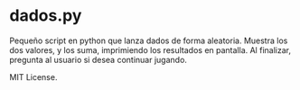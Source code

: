 # dados.py
Pequeño script en python que lanza dados de forma aleatoria. Muestra los dos valores, y los suma, imprimiendo los resultados en pantalla.
Al finalizar, pregunta al usuario si desea continuar jugando.



MIT License.

